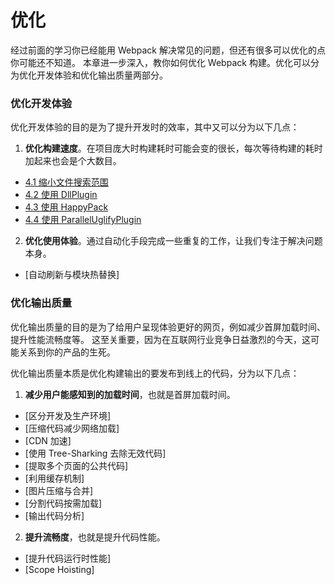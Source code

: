 # 优化
经过前面的学习你已经能用 Webpack 解决常见的问题，但还有很多可以优化的点你可能还不知道。
本章进一步深入，教你如何优化 Webpack 构建。优化可以分为优化开发体验和优化输出质量两部分。

### 优化开发体验
优化开发体验的目的是为了提升开发时的效率，其中又可以分为以下几点：

1. **优化构建速度**。在项目庞大时构建耗时可能会变的很长，每次等待构建的耗时加起来也会是个大数目。
  - [4.1 缩小文件搜索范围](4.1缩小文件搜索范围.md)
  - [4.2 使用 DllPlugin](4.2使用DllPlugin.md)
  - [4.3 使用 HappyPack](4.3使用HappyPack.md)
  - [4.4 使用 ParallelUglifyPlugin](4.4使用ParallelUglifyPlugin.md)
  
2. **优化使用体验**。通过自动化手段完成一些重复的工作，让我们专注于解决问题本身。
  - [自动刷新与模块热替换]

### 优化输出质量
优化输出质量的目的是为了给用户呈现体验更好的网页，例如减少首屏加载时间、提升性能流畅度等。
这至关重要，因为在互联网行业竞争日益激烈的今天，这可能关系到你的产品的生死。

优化输出质量本质是优化构建输出的要发布到线上的代码，分为以下几点：

1. **减少用户能感知到的加载时间**，也就是首屏加载时间。
  - [区分开发及生产环境]
  - [压缩代码减少网络加载]
  - [CDN 加速]
  - [使用 Tree-Sharking 去除无效代码]
  - [提取多个页面的公共代码]
  - [利用缓存机制]
  - [图片压缩与合并]
  - [分割代码按需加载]
  - [输出代码分析]
  
2. **提升流畅度**，也就是提升代码性能。
  - [提升代码运行时性能]
  - [Scope Hoisting]



